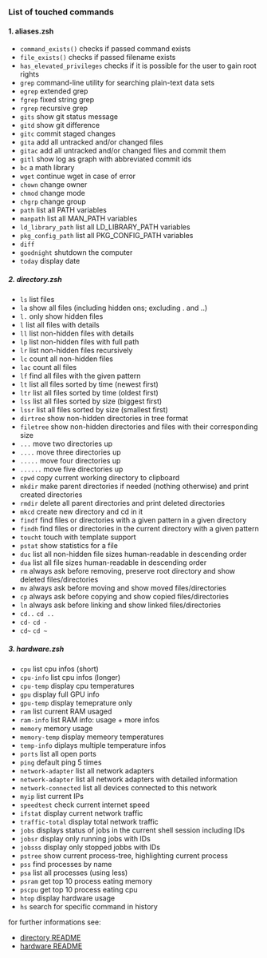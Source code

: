 ### List of touched commands

#### 1. aliases.zsh

- `command_exists()`   checks if passed command exists
- `file_exists()` checks if passed filename exists
- `has_elevated_privileges` checks if it is possible for the user to gain root rights
- `grep`  command-line utility for searching plain-text data sets
- `egrep` extended grep
- `fgrep` fixed string grep
- `rgrep` recursive grep
- `gits` show git status message
- `gitd` show git difference
- `gitc` commit staged changes
- `gita` add all untracked and/or changed files
- `gitac` add all untracked and/or changed files and commit them
- `gitl` show log as graph with abbreviated commit ids
- `bc` a math library
- `wget` continue wget in case of error
- `chown` change owner
- `chmod` change mode
- `chgrp` change group
- `path` list all PATH variables
- `manpath` list all MAN_PATH variables
- `ld_library_path` list all LD_LIBRARY_PATH variables
- `pkg_config_path` list all PKG_CONFIG_PATH variables
- `diff` 
- `goodnight` shutdown the computer
- `today` display date

##### 2. directory.zsh

- `ls` list files
- `la` show all files (including hidden ons; excluding . and ..)
- `l.` only show hidden files
- `l` list all files with details
- `ll` list non-hidden files with details
- `lp` list non-hidden files with full path
- `lr` list non-hidden files recursively
- `lc` count all non-hidden files
- `lac` count all files
- `lf` find all files with the given pattern
- `lt` list all files sorted by time (newest first)
- `ltr` list all files sorted by time (oldest first)
- `lss` list all files sorted by size (biggest first)
- `lssr` list all files sorted by size (smallest first)
- `dirtree` show non-hidden directories in tree format
- `filetree` show non-hidden directories and files with their corresponding size
- `...` move two directories up
- `....` move three directories up
- `.....` move four directories up
- `......` move five directories up
- `cpwd` copy current working directory to clipboard
- `mkdir` make parent directories if needed (nothing otherwise) and print created directories
- `rmdir` delete all parent directories and print deleted directories
- `mkcd` create new directory and cd in it
- `findf` find files or directories with a given pattern in a given directory
- `findh` find files or directories in the current directory with a given pattern
- `toucht` touch with template support
- `pstat` show statistics for a file
- `duc` list all non-hidden file sizes human-readable in descending order
- `dua` list all file sizes human-readable in descending order
- `rm` always ask before removing, preserve root directory and show deleted files/directories
- `mv` always ask before moving and show moved files/directories
- `cp` always ask before copying and show copied files/directories
- `ln` always ask before linking and show linked files/directories
- `cd..` `cd ..`
- `cd-` `cd -`
- `cd~` `cd ~`

##### 3. hardware.zsh

- `cpu` list cpu infos (short)
- `cpu-info` list cpu infos (longer)
- `cpu-temp` display cpu temperatures
- `gpu` display full GPU info
- `gpu-temp` display temeprature only
- `ram` list current RAM usaged
- `ram-info` list RAM info: usage + more infos
- `memory` memory usage
- `memory-temp` display memeory temperatures
- `temp-info` diplays multiple temperature infos
- `ports` list all open ports
- `ping` default ping 5 times
- `network-adapter` list all network adapters
- `network-adapter` list all network adapters with detailed information
- `network-connected` list all devices connected to this network
- `myip` list current IPs
- `speedtest` check current internet speed
- `ifstat` display current network traffic
- `traffic-total`  display total network traffic
- `jobs` displays status of jobs in the current shell session including IDs
- `jobsr` display only running jobs with IDs
- `jobsss` display only stopped jobbs with IDs
- `pstree` show current process-tree, highlighting current process
- `pss` find processes by name
- `psa` list all processes (using less)
- `psram` get top 10 process eating memory
- `pscpu` get top 10 process eating cpu
- `htop` display hardware usage
- `hs` search for specific command in history


for further informations see:
- [directory README](directory/README.md)
- [hardware README](hardware/README.md)
